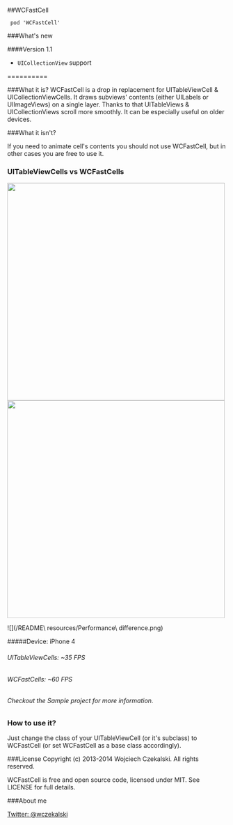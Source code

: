 ##WCFastCell
<pre><code> pod 'WCFastCell'
</code></pre>
###What's new

####Version 1.1
* `UICollectionView` support

==========


###What it is?
WCFastCell is a drop in replacement for UITableViewCell & UICollectionViewCells. It draws subviews' contents (either UILabels or UIImageViews) on a single layer. Thanks to that UITableViews & UICollectionViews scroll more smoothly. It can be especially useful on older devices.

###What it isn't?

If you need to animate cell's contents you should not use WCFastCell, but in other cases you are free to use it.


### UITableViewCells vs WCFastCells
<img src="/README%20resources/UITableViewCell.tiff" height="500px">
<img src="/README%20resources/WCFastCell.png" height="500px">

![](/README\ resources/Performance\ difference.png)

#####Device: iPhone 4
###### UITableViewCells: ~35 FPS
###### WCFastCells: ~60 FPS
###### Checkout the Sample project for more information.


### How to use it?
Just change the class of your UITableViewCell (or it's subclass) to WCFastCell (or set WCFastCell as a base class accordingly).

###License
Copyright (c) 2013-2014 Wojciech Czekalski. All rights reserved.

WCFastCell is free and open source code, licensed under MIT. See LICENSE for full details.

###About me

[Twitter: @wczekalski](http://twitter.com/wczekalski)
